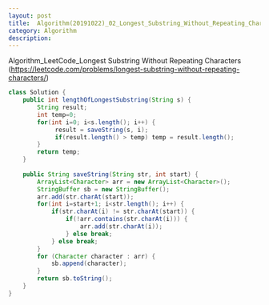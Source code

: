 ```yaml
---
layout: post
title:  Algorithm(20191022)_02_Longest_Substring_Without_Repeating_Characters
category: Algorithm 
description: 
---
```


Algorithm_LeetCode_<span class="red">Longest Substring Without Repeating Characters</span>
(https://leetcode.com/problems/longest-substring-without-repeating-characters/)
<br>

```java
class Solution {
    public int lengthOfLongestSubstring(String s) {
    	String result;
    	int temp=0;
    	for(int i=0; i<s.length(); i++) {
    		 result = saveString(s, i);
    		 if(result.length() > temp) temp = result.length();
    	}
    	return temp;
    }
    
    public String saveString(String str, int start) {
    	ArrayList<Character> arr = new ArrayList<Character>();
    	StringBuffer sb = new StringBuffer();
    	arr.add(str.charAt(start));
    	for(int i=start+1; i<str.length(); i++) {
    		if(str.charAt(i) != str.charAt(start)) {
    			if(!arr.contains(str.charAt(i))) {
    				arr.add(str.charAt(i));
    			} else break;
    		} else break;
    	}
    	for (Character character : arr) {
			sb.append(character);
		}
    	return sb.toString();
    }
}
```
